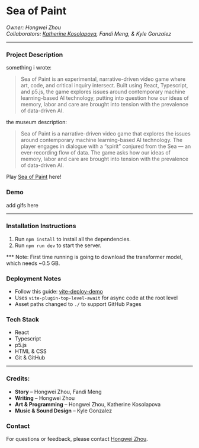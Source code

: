 # Sea of Paint

*Owner: Hongwei Zhou*  
*Collaborators: [Katherine Kosolapova](https://github.com/kkosolap), Fandi Meng, & Kyle Gonzalez*

---

### Project Description
something i wrote:
> Sea of Paint is an experimental, narrative-driven video game where art, code, and critical inquiry intersect. Built using React, Typescript, and p5.js, the game explores issues around contemporary machine learning-based AI technology, putting into question how our ideas of memory, labor and care are brought into tension with the prevalence of data-driven AI.

the museum description:
> Sea of Paint is a narrative-driven video game that explores the issues around contemporary machine learning-based AI technology. The player engages in dialogue with a “spirit” conjured from the Sea — an ever-recording flow of data. The game asks how our ideas of memory, labor and care are brought into tension with the prevalence of data-driven AI.

Play [Sea of Paint](normand-1024.github.io/sea-of-paint/) here!

### Demo

add gifs here
<!--  <p align="center">
  <img src="gif link" alt="gif" width="90%">
</p>  -->

---

### Installation Instructions
1. Run `npm install` to install all the dependencies.
2. Run `npm run dev` to start the server.

*** Note: First time running is going to download the transformer model, which needs ~0.5 GB.

### Deployment Notes
- Follow this guide: [vite-deploy-demo](https://github.com/sitek94/vite-deploy-demo)
- Uses `vite-plugin-top-level-await` for async code at the root level
- Asset paths changed to `./` to support GitHub Pages

### Tech Stack  
- React
- Typescript
- p5.js
- HTML & CSS
- Git & GitHub

---

### Credits:
- **Story** – Hongwei Zhou, Fandi Meng  
- **Writing** – Hongwei Zhou  
- **Art & Programming** – Hongwei Zhou, Katherine Kosolapova  
- **Music & Sound Design** – Kyle Gonzalez

### Contact
For questions or feedback, please contact [Hongwei Zhou]().
